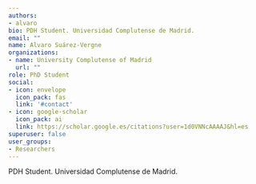 ```yaml
---
authors:
- alvaro
bio: PDH Student. Universidad Complutense de Madrid.
email: ""
name: Alvaro Suárez-Vergne
organizations:
- name: University Complutense of Madrid
  url: ""
role: PhD Student
social:
- icon: envelope
  icon_pack: fas
  link: '#contact'
- icon: google-scholar
  icon_pack: ai
  link: https://scholar.google.es/citations?user=1d0VNNcAAAAJ&hl=es
superuser: false
user_groups:
- Researchers
---
```


PDH Student. Universidad Complutense de Madrid.
